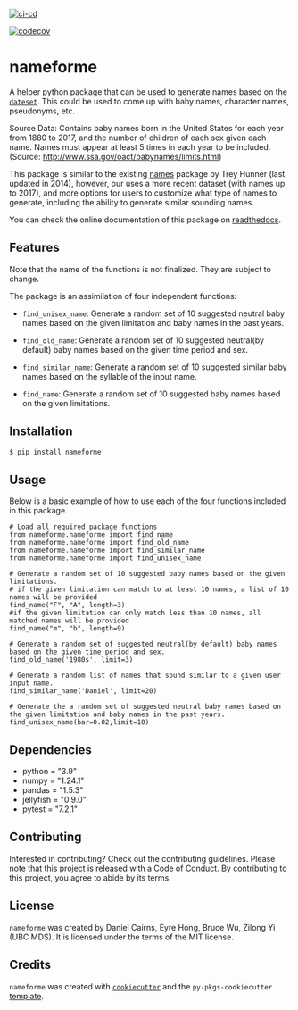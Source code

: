 [![ci-cd](https://github.com/UBC-MDS/nameforme/actions/workflows/ci-cd.yml/badge.svg)](https://github.com/UBC-MDS/nameforme/actions/workflows/ci-cd.yml)

[![codecov](https://codecov.io/gh/UBC-MDS/nameforme/branch/main/graph/badge.svg?token=vKUSBGopdL)](https://codecov.io/gh/UBC-MDS/nameforme)
# nameforme

A helper python package that can be used to generate names based on the [`dateset`](https://raw.githubusercontent.com/rfordatascience/tidytuesday/master/data/2022/2022-03-22/babynames.csv). This could be used to come up with baby names, character names, pseudonyms, etc. 

Source Data: Contains baby names born in the United States for each year from 1880 to 2017, and the number of children of each sex given each name. Names must appear at least 5 times in each year to be included. (Source: http://www.ssa.gov/oact/babynames/limits.html)

This package is similar to the existing [names](https://pypi.org/project/names/) package by Trey Hunner (last updated in 2014), however, our uses a more recent dataset (with names up to 2017), and more options for users to customize what type of names to generate, including the ability to generate similar sounding names.

You can check the online documentation of this package on [readthedocs](https://nameforme.readthedocs.io/en/main/index.html).

## Features
Note that the name of the functions is not finalized. They are subject to change.

The package is an assimilation of four independent functions:

- `find_unisex_name`: Generate a random set of 10 suggested neutral baby names based on the given limitation and baby names in the past years.

- `find_old_name`: Generate a random set of 10 suggested neutral(by default) baby names based on the given time period and sex.

- `find_similar_name`: Generate a random set of 10 suggested similar baby names based on the syllable of the input name. 

- `find_name`: Generate a random set of 10 suggested baby names based on the given limitations.

## Installation

```bash
$ pip install nameforme
```

## Usage

Below is a basic example of how to use each of the four functions included in this package.

```
# Load all required package functions
from nameforme.nameforme import find_name
from nameforme.nameforme import find_old_name
from nameforme.nameforme import find_similar_name
from nameforme.nameforme import find_unisex_name

# Generate a random set of 10 suggested baby names based on the given limitations.
# if the given limitation can match to at least 10 names, a list of 10 names will be provided
find_name("F", "A", length=3)
#if the given limitation can only match less than 10 names, all matched names will be provided
find_name("m", "b", length=9)

# Generate a random set of suggested neutral(by default) baby names based on the given time period and sex.
find_old_name('1980s', limit=3)

# Generate a random list of names that sound similar to a given user input name.
find_similar_name('Daniel', limit=20)

# Generate the a random set of suggested neutral baby names based on the given limitation and baby names in the past years.
find_unisex_name(bar=0.02,limit=10)
```

## Dependencies
- python = "3.9"
- numpy = "1.24.1"
- pandas = "1.5.3"
- jellyfish = "0.9.0"
- pytest = "7.2.1"

## Contributing

Interested in contributing? Check out the contributing guidelines. Please note that this project is released with a Code of Conduct. By contributing to this project, you agree to abide by its terms.

## License

`nameforme` was created by Daniel Cairns, Eyre Hong, Bruce Wu, Zilong Yi (UBC MDS). It is licensed under the terms of the MIT license.

## Credits

`nameforme` was created with [`cookiecutter`](https://cookiecutter.readthedocs.io/en/latest/) and the `py-pkgs-cookiecutter` [template](https://github.com/py-pkgs/py-pkgs-cookiecutter).
